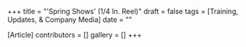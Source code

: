 +++
title = "'Spring Shows' (1/4 In. Reel)"
draft = false
tags = [Training, Updates, & Company Media]
date = ""

[Article]
contributors = []
gallery = []
+++